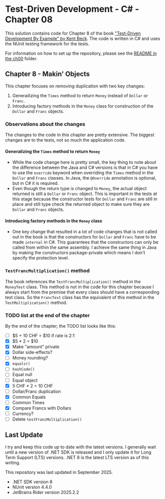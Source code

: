 # Test-Driven Development - C# - Chapter 08

This solution contains code for Chapter 8 of the book ["Test-Driven Development By Example" by 
Kent Beck](https://a.co/d/1sr05eT). The code is written in C# and uses the NUnit testing framework for the tests. 

For information on how to set up the repository, please see the [README in the ch00](../ch00/README.md) folder.

## Chapter 8 - Makin' Objects
This chapter focuses on removing duplication with two key changes:
1. Generailizing the `Times` method to return `Money` instead of `Dollar` or `Franc`.
2. Introducing factory methods in the `Money` class for construction of the `Dollar` and `Franc` objects.

### Observations about the changes
The changes to the code in this chapter are pretty extensive. The biggest changes are to the tests, not so much the
application code.

#### Generalizing the `Times` method to return `Money`
- While the code change here is pretty small, the key thing to note about the difference between the Java and C# versions
is that in C# you have to use the `override` keyword when overriding the `Times` method in the `Dollar` and `Franc` 
classes. In Java, the `@Override` annotation is optional, but in C# it is required.
- Even though the return type is changed to `Money`, the actual object returned is still a `Dollar` or `Franc` object. 
This is important in the tests at this stage because the constructor tests for `Dollar` and `Franc` are still in place 
and still type check the returned object to make sure they are `Dollar` and `Franc` objects.

#### Introducing factory methods in the `Money` class
- One key change that resulted in a lot of code changes that is not called out in the book is that the constructors for
`Dollar` and `Franc` have to be made `internal` in C#. This guarantees that the constructors can only be called from
within the same assembly. I achieve the same thing in Java by making the constructors package-private which means I 
don't specify the protection level.

### `TestFrancMultiplication()` method
The book references the `TestFrancMultiplication()` method in the `MoneyTest` class. This method is not in the code for
this chapter because I always start from the premise that every class should have a corresponding test class. So the 
`FrancTest` class has the equivalent of this method in the `TestMultiplication()` method.

### TODO list at the end of the chapter
By the end of the chapter, the TODO list looks like this:
- [ ] \$5 + 10 CHF = $10 if rate is 2:1
- [x] \$5 * 2 = $10
- [x] Make "amount" private
- [x] Dollar side-effects?
- [ ] Money rounding?
- [x] `equals()`
- [ ] `hashCode()`
- [ ] Equal null
- [ ] Equal object
- [x] 5 CHF * 2 = 10 CHF
- [ ] Dollar/Franc duplication
- [x] Common Equals
- [ ] Common Times
- [x] Compare Francs with Dollars
- [ ] Currency?
- [ ] Delete `testFrancMultiplication()`

## Last Update
I try and keep this code up to date with the latest versions. I generally wait until a new version of .NET SDK is 
released and I only update it for Long Term Support (LTS) versions. .NET 8 is the latest LTS version as of this writing.

This repository was last updated in September 2025.
- .NET SDK version 8
- NUnit version 4.4.0
- JetBrains Rider version 2025.2.2